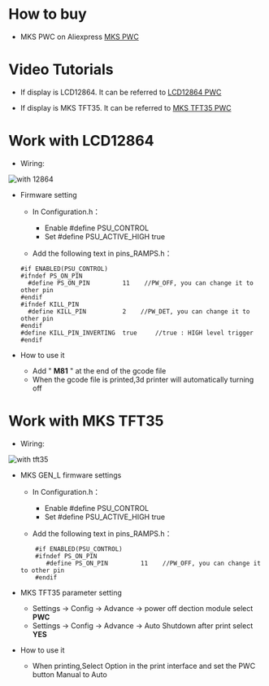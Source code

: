 # How to buy
- MKS PWC on Aliexpress  [MKS PWC](https://www.aliexpress.com/item/32853300039.html)

# Video Tutorials
- If display is LCD12864. It can be referred to [LCD12864 PWC](https://www.youtube.com/watch?v=_5F-S-nQG0s)

- If display is MKS TFT35. It can be referred to [MKS TFT35 PWC](https://www.youtube.com/watch?v=LgAlTOVyiQk)

# Work with LCD12864
- Wiring:

![with 12864](https://github.com/makerbase-mks/MKS-GEN_L/blob/master/hardware/Image/MKS_GEN_L_PWC.png)

- Firmware setting
    -  In Configuration.h：
       - Enable #define PSU_CONTROL
       - Set #define PSU_ACTIVE_HIGH true

    -  Add the following text in pins_RAMPS.h：
    ```
    #if ENABLED(PSU_CONTROL)
    #ifndef PS_ON_PIN
      #define PS_ON_PIN         11    //PW_OFF, you can change it to other pin
    #endif
    #ifndef KILL_PIN
      #define KILL_PIN          2    //PW_DET, you can change it to other pin
    #endif
    #define KILL_PIN_INVERTING  true     //true : HIGH level trigger
    #endif
    ```

- How to use it
    -  Add " **M81** " at the end of the gcode file
    -  When the gcode file is printed,3d printer will automatically turning off

# Work with MKS TFT35
- Wiring:

![with tft35](https://github.com/makerbase-mks/MKS-GEN_L/blob/master/hardware/Image/MKS_GEN_L_PWC_TFT.png)

- MKS GEN_L firmware settings
    -  In Configuration.h：
       - Enable #define PSU_CONTROL
       - Set #define PSU_ACTIVE_HIGH true

    -  Add the following text in pins_RAMPS.h：
    ```
        #if ENABLED(PSU_CONTROL)
        #ifndef PS_ON_PIN
           #define PS_ON_PIN         11    //PW_OFF, you can change it to other pin
        #endif
    ```

- MKS TFT35 parameter setting
    -  Settings -> Config -> Advance -> power off dection module select **PWC**
    -  Settings -> Config -> Advance -> Auto Shutdown after print select **YES**

- How to use it
    -  When printing,Select Option in the print interface and set the PWC button Manual to Auto


